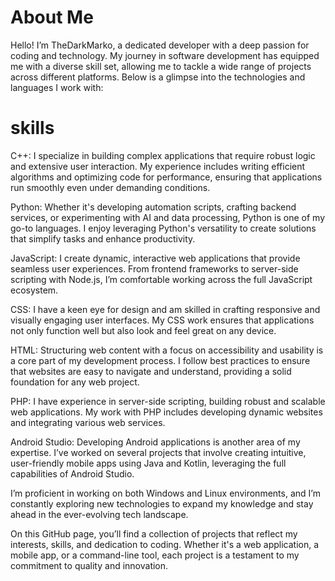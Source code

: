 # About Me

Hello! I’m TheDarkMarko, a dedicated developer with a deep passion for coding and technology. My journey in software development has equipped me with a diverse skill set, allowing me to tackle a wide range of projects across different platforms. Below is a glimpse into the technologies and languages I work with:

# skills

C++: I specialize in building complex applications that require robust logic and extensive user interaction. My experience includes writing efficient algorithms and optimizing code for performance, ensuring that applications run smoothly even under demanding conditions.

Python: Whether it's developing automation scripts, crafting backend services, or experimenting with AI and data processing, Python is one of my go-to languages. I enjoy leveraging Python's versatility to create solutions that simplify tasks and enhance productivity.

JavaScript: I create dynamic, interactive web applications that provide seamless user experiences. From frontend frameworks to server-side scripting with Node.js, I’m comfortable working across the full JavaScript ecosystem.

CSS: I have a keen eye for design and am skilled in crafting responsive and visually engaging user interfaces. My CSS work ensures that applications not only function well but also look and feel great on any device.

HTML: Structuring web content with a focus on accessibility and usability is a core part of my development process. I follow best practices to ensure that websites are easy to navigate and understand, providing a solid foundation for any web project.

PHP: I have experience in server-side scripting, building robust and scalable web applications. My work with PHP includes developing dynamic websites and integrating various web services.

Android Studio: Developing Android applications is another area of my expertise. I’ve worked on several projects that involve creating intuitive, user-friendly mobile apps using Java and Kotlin, leveraging the full capabilities of Android Studio.

I’m proficient in working on both Windows and Linux environments, and I’m constantly exploring new technologies to expand my knowledge and stay ahead in the ever-evolving tech landscape.

On this GitHub page, you’ll find a collection of projects that reflect my interests, skills, and dedication to coding. Whether it's a web application, a mobile app, or a command-line tool, each project is a testament to my commitment to quality and innovation.
